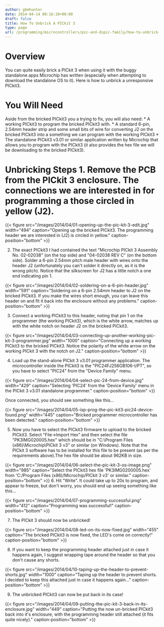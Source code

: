 ```yaml
---
author: gbmhunter
date: 2014-04-14 00:16:28+00:00
draft: false
title: How To Unbrick A PICkit 3
type: page
url: /programming/microcontrollers/pic-and-dspic-family/how-to-unbrick-a-pickit-3
---
```


# Overview

You can quite easily brick a PICkit 3 when using it with the buggy standalone apps Microchip has written (especially when attempting to download the standalone OS to it). Here is how to unbrick a unresponsive PICkit3.

# You Will Need

Aside from the bricked PICkit3 you a trying to fix, you will also need:  * A working PICkit3 to program the bricked PICkit3 with.  * A standard 6-pin, 2.54mm header strip and some small bits of wire for converting J2 on the bricked PICkit3 into a something we can program with the working PICkit3  * The standalone PICkit3 v3.01 or similar application written by Microchip that allows you to program with the PICkit3 (it also provides the hex file we will be downloading to the bricked PICkit3).

# Unbricking Steps  1. Remove the PCB from the PICkit 3 enclosure. The connections we are interested in for programming a those circled in yellow (J2).  
  
{{< figure src="/images/2014/04/01-opening-up-the-pic-kit-3-edit.jpg" width="494" caption="Opening up the bricked PICkit3. The programming header we are interested in (J2) is circled in yellow." caption-position="bottom" >}}  
  
  2. The exact PICkit3 I had contained the text "Microchip PICkit 3 Assembly No. 02-02038" (on the top side) and "04-02038 REV C" (on the bottom side). Solder a 6-pin 2.54mm pitch male header with wires onto the header J2 (unfortunately you can't solder it directly on, as it is the wrong pitch). Notice that the silkscreen for J2 has a little notch a one end indicating pin 1.  
  
{{< figure src="/images/2014/04/02-soldering-on-a-6-pin-header.jpg" width="591" caption="Soldering on a 6-pin 2.54mm header to J2 on the bricked PICkit3. If you make the wires short enough, you can leave this header on and fit it back into the enclosure without any problems." caption-position="bottom" >}}  
  
  3. Connect a working PICkit3 to this header, noting that pin 1 on the programmer (the working PICkit3), which is the white arrow, matches up with the white notch on header J2 on the bricked PICkit3.  
  
{{< figure src="/images/2014/04/03-connecting-up-another-working-pic-kit-3-programmer.jpg" width="1000" caption="Connecting up a working PICkit3 to the bricked PICkit3. Notice the polarity of the white arrow on the working PICkit 3 with the notch on J2." caption-position="bottom" >}}  
  
  4. Load up the stand-alone PICkit 3 v3.01 programmer application. The microcontroller inside the PICkit3 is the "PIC24FJ256GB106-I/PT", so you have to select "PIC24" from the "Device Family" menu.  
  
{{< figure src="/images/2014/04/04-select-pic-24-from-device.jpg" width="429" caption="Selecting 'PIC24' from the 'Device Family' menu in the PICkit 3 v3.01 standalone programmer." caption-position="bottom" >}}  
  
Once connected, you should see something like this...  
  
{{< figure src="/images/2014/04/05-isp-prog-the-pic-kit3-pic24-device-found.png" width="445" caption="Bricked programmer microcontroller has been detected." caption-position="bottom" >}}  
  
  5. Now you have to select the PICkit3 firmware to upload to the bricked PICkit3. Select "File->Import Hex" and then select the file "PK3IMG020005.hex" which should be in "C:\Program Files (x86)\Microchip\PICkit 3 v3\" or similar (on Windows). Note that the PICkit 3 software has to be installed for this file to be present (as per the requirements above).The hex file should be about 962KB in size.  
  
{{< figure src="/images/2014/04/06-select-the-pic-kit-3-os-image.png" width="985" caption="Select the PICkit3 hex file 'PK3IMG0200005.hex' from 'C:/Program Files (x86)/Microchip/PICkit 3 v3' or similar." caption-position="bottom" >}}  6. Hit "Write". It could take up to 20s to program, and appear to freeze, but don't worry, you should end up seeing something like this...  
  
{{< figure src="/images/2014/04/07-programming-successful.png" width="412" caption="Programming was successful!" caption-position="bottom" >}}  
  
  7. The PICkit 3 should now be unbricked!  
  
{{< figure src="/images/2014/04/08-led-on-its-now-fixed.jpg" width="455" caption="The bricked PICkit3 is now fixed, the LED's come on correctly!" caption-position="bottom" >}}  
  
  8. If you want to keep the programming header attached just in case it happens again, I suggest wrapping tape around the header so that you don't cause any shorts.  
  
{{< figure src="/images/2014/04/10-taping-up-the-header-to-prevent-shorts.jpg" width="1000" caption="Taping up the header to prevent shorts. I decided to keep this attached just in case it happens again..." caption-position="bottom" >}}  
  
  9. The unbricked PICkit3 can now be put back in its case!  
  
{{< figure src="/images/2014/04/09-putting-the-pic-kit-3-back-in-its-enclosure.jpg" width="449" caption="Putting the now un-bricked PICkit3 back into it's enclosure, with the programming header still attached (it fits quite nicely)." caption-position="bottom" >}}
